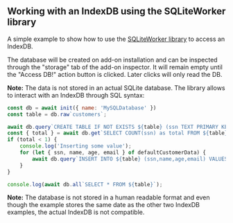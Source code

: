 ## Working with an IndexDB using the SQLiteWorker library

A simple example to show how to use the [SQLiteWorker library](https://github.com/WebReflection/sqlite-worker)
to access an IndexDB.

The database will be created on add-on installation and can be inspected through
the "storage" tab of the add-on inspector. It will remain empty until the "Access DB!"
action button is clicked. Later clicks will only read the DB.

**Note:** The data is not stored in an actual SQLite database. The library allows
to interact with an IndexDB through SQL syntax:

```javascript
const db = await init({ name: 'MySQLDatabase' })
const table = db.raw`customers`;

await db.query`CREATE TABLE IF NOT EXISTS ${table} (ssn TEXT PRIMARY KEY, name TEXT, age INTEGER, email TEXT)`;
const { total } = await db.get`SELECT COUNT(ssn) as total FROM ${table}`;
if (total < 1) {
    console.log('Inserting some value');
    for (let { ssn, name, age, email } of defaultCustomerData) {
        await db.query`INSERT INTO ${table} (ssn,name,age,email) VALUES (${ssn},${name},${age},${email})`;
    }
}

console.log(await db.all`SELECT * FROM ${table}`);
```

**Note:** The database is not stored in a human readable format and even though
the example stores the same date as the other two IndexDB examples, the actual
IndexDB is not compatible.
